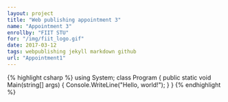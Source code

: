 ```yaml
---
layout: project
title: "Web publishing appointment 3"
name: "Appointment 3"
enrollby: "FIIT STU"
for: "/img/fiit_logo.gif"
date: 2017-03-12
tags: webpublishing jekyll markdown github
url: "Appointment1"
---
```


{% highlight csharp %}
using System;
class Program
{
    public static void Main(string[] args)
    {
        Console.WriteLine("Hello, world!");
    }
}
{% endhighlight %}